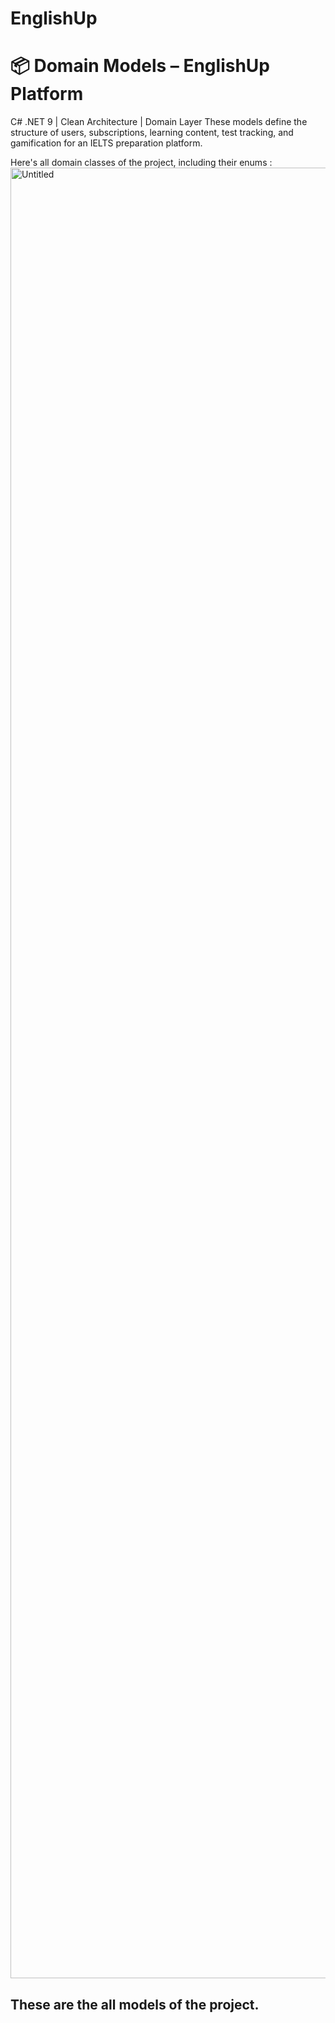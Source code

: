 # EnglishUp

# 📦 Domain Models – EnglishUp Platform
C# .NET 9 | Clean Architecture | Domain Layer
These models define the structure of users, subscriptions, learning content, test tracking, and gamification for an IELTS preparation platform.

Here's all domain classes of the project, including their enums :
<img width="1177" height="2897" alt="Untitled" src="https://github.com/user-attachments/assets/f2161bee-03f3-4afc-b8f3-130656fd4901" />




## These are the all models of the project.
